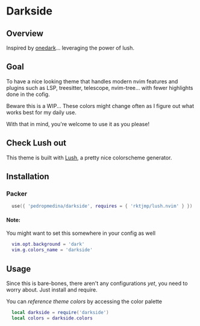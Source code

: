 # Darkside

## Overview
Inspired by [onedark](https://github.com/joshdick/onedark.vim)... leveraging the power of lush.

## Goal
To have a nice looking theme that handles modern nvim features and plugins
such as LSP, treesitter, telescope, nvim-tree... with fewer highlights done in the cofig.

Beware this is a WIP... These colors might change often as I figure out what works best for my daily use.

With that in mind, you're welcome to use it as you please!

## Check Lush out

This theme is built with [Lush](http://git.io/lush.nvim), a pretty nice colorscheme generator.

## Installation

### Packer 

```lua
  use({ 'pedropmedina/darkside', requires = { 'rktjmp/lush.nvim' } })
```
#### Note: 

You might want to set this somewhere in your config as well

```lua
  vim.opt.background = 'dark'
  vim.g.colors_name = 'darkside'
```

## Usage

Since this is bare-bones, there aren't any configurations *yet*, you need to worry about.
Just install and require. 

You can *reference theme colors* by accessing the color palette

```lua
  local darkside = require('darkside')
  local colors = darkside.colors
```
